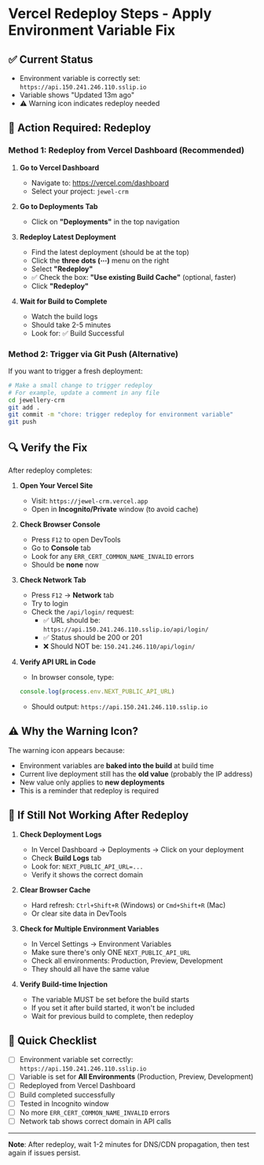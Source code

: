 # Vercel Redeploy Steps - Apply Environment Variable Fix

## ✅ Current Status
- Environment variable is correctly set: `https://api.150.241.246.110.sslip.io`
- Variable shows "Updated 13m ago"
- ⚠️ Warning icon indicates redeploy needed

## 🚀 Action Required: Redeploy

### Method 1: Redeploy from Vercel Dashboard (Recommended)

1. **Go to Vercel Dashboard**
   - Navigate to: https://vercel.com/dashboard
   - Select your project: `jewel-crm`

2. **Go to Deployments Tab**
   - Click on **"Deployments"** in the top navigation

3. **Redeploy Latest Deployment**
   - Find the latest deployment (should be at the top)
   - Click the **three dots (⋯)** menu on the right
   - Select **"Redeploy"**
   - ✅ Check the box: **"Use existing Build Cache"** (optional, faster)
   - Click **"Redeploy"**

4. **Wait for Build to Complete**
   - Watch the build logs
   - Should take 2-5 minutes
   - Look for: ✅ Build Successful

### Method 2: Trigger via Git Push (Alternative)

If you want to trigger a fresh deployment:

```bash
# Make a small change to trigger redeploy
# For example, update a comment in any file
cd jewellery-crm
git add .
git commit -m "chore: trigger redeploy for environment variable"
git push
```

## 🔍 Verify the Fix

After redeploy completes:

1. **Open Your Vercel Site**
   - Visit: `https://jewel-crm.vercel.app`
   - Open in **Incognito/Private** window (to avoid cache)

2. **Check Browser Console**
   - Press `F12` to open DevTools
   - Go to **Console** tab
   - Look for any `ERR_CERT_COMMON_NAME_INVALID` errors
   - Should be **none** now

3. **Check Network Tab**
   - Press `F12` → **Network** tab
   - Try to login
   - Check the `/api/login/` request:
     - ✅ URL should be: `https://api.150.241.246.110.sslip.io/api/login/`
     - ✅ Status should be 200 or 201
     - ❌ Should NOT be: `150.241.246.110/api/login/`

4. **Verify API URL in Code**
   - In browser console, type:
   ```javascript
   console.log(process.env.NEXT_PUBLIC_API_URL)
   ```
   - Should output: `https://api.150.241.246.110.sslip.io`

## ⚠️ Why the Warning Icon?

The warning icon appears because:
- Environment variables are **baked into the build** at build time
- Current live deployment still has the **old value** (probably the IP address)
- New value only applies to **new deployments**
- This is a reminder that redeploy is required

## 🔄 If Still Not Working After Redeploy

1. **Check Deployment Logs**
   - In Vercel Dashboard → Deployments → Click on your deployment
   - Check **Build Logs** tab
   - Look for: `NEXT_PUBLIC_API_URL=...`
   - Verify it shows the correct domain

2. **Clear Browser Cache**
   - Hard refresh: `Ctrl+Shift+R` (Windows) or `Cmd+Shift+R` (Mac)
   - Or clear site data in DevTools

3. **Check for Multiple Environment Variables**
   - In Vercel Settings → Environment Variables
   - Make sure there's only ONE `NEXT_PUBLIC_API_URL`
   - Check all environments: Production, Preview, Development
   - They should all have the same value

4. **Verify Build-time Injection**
   - The variable MUST be set before the build starts
   - If you set it after build started, it won't be included
   - Wait for previous build to complete, then redeploy

## 📝 Quick Checklist

- [ ] Environment variable set correctly: `https://api.150.241.246.110.sslip.io`
- [ ] Variable is set for **All Environments** (Production, Preview, Development)
- [ ] Redeployed from Vercel Dashboard
- [ ] Build completed successfully
- [ ] Tested in Incognito window
- [ ] No more `ERR_CERT_COMMON_NAME_INVALID` errors
- [ ] Network tab shows correct domain in API calls

---

**Note**: After redeploy, wait 1-2 minutes for DNS/CDN propagation, then test again if issues persist.


